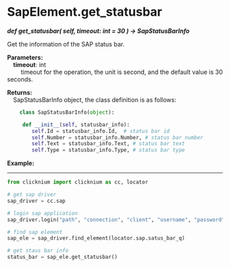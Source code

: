 # SapElement.get_statusbar

***def get_statusbar(
        self, 
        timeout: int = 30
    ) -> SapStatusBarInfo***  

Get the information of the SAP status bar.

**Parameters:**  
    &emsp;**timeout**: int  
        &emsp;&emsp; timeout for the operation, the unit is second, and the default value is 30 seconds. 

**Returns:**  
    &emsp;SapStatusBarInfo object, the class definition is as follows:  

```python
    class SapStatusBarInfo(object):

     def __init__(self, statusbar_info):
        self.Id = statusbar_info.Id,  # status bar id
        self.Number = statusbar_info.Number, # status bar number
        self.Text = statusbar_info.Text, # status bar text
        self.Type = statusbar_info.Type, # status bar type
```


**Example:**
***
```python
from clicknium import clicknium as cc, locator

# get sap driver
sap_driver = cc.sap

# login sap application
sap_driver.login("path", "connection", "client", "username", "password")

# find sap element
sap_ele = sap_driver.find_element(locator.sap.satus_bar_q)

# get staus bar info
status_bar = sap_ele.get_statusbar()
```